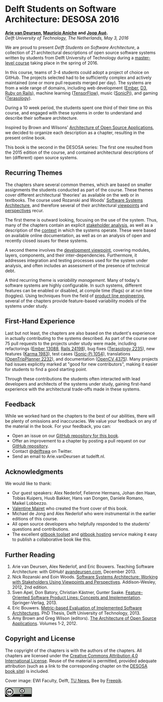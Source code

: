 # Delft Students on Software Architecture: DESOSA 2016


**[Arie van Deursen], [Maurício Aniche] and [Joop Aué].**<br/>
*Delft University of Technology, The Netherlands, May 3, 2016*

[arie van deursen]: https://avandeursen.com
[maurício aniche]: https://github.com/mauricioaniche
[joop aué]: https://github.com/joopaue

We are proud to present
_Delft Students on Software Architecture_, a collection of 21 architectural descriptions of open source software systems written by students from Delft University of Technology during a [master-level course][in4315] taking place in the spring of 2016.

[in4315]: http://www.studiegids.tudelft.nl/a101_displayCourse.do?course_id=35212

In this course, teams of 3-4 students could adopt a project of choice on GitHub. The projects selected had to be sufficiently complex and actively maintained (one or more pull requests merged per day). The systems are from a wide range of domains, including web development ([Ember], [D3], [Ruby on Rails][rails]), machine learning ([TensorFlow]), music ([SonicPi]), and gaming ([Terasology]).

[ember]: http://emberjs.com/
[d3]: https://d3js.org/
[rails]: http://rubyonrails.org/
[tensorflow]: https://www.tensorflow.org/
[sonicpi]: http://sonic-pi.net/
[terasology]: http://terasology.org/

During a 10 week period, the students spent one third of their time on this course, and engaged with these systems in order to understand and describe their software architecture.

Inspired by Brown and Wilsons' [Architecture of Open Source Applications][aosa], we decided to organize each description as a chapter, resulting in the present online book.

This book is the second in the DESOSA series: The first one resulted from the 2015 edition of the course, and contained architectural descriptions of ten (different) open source systems.

[desosa2015]: https://delftswa.github.io/

## Recurring Themes

The chapters share several common themes, which are based on smaller assignments the students conducted as part of the course. These themes cover different architectural 'theories' as available on the web or in textbooks. The course used  Rozanski and Woods' [Software Systems Architecture][rw], and therefore several of their architectural [viewpoints] and [perspectives] recur.

[viewpoints]: http://www.viewpoints-and-perspectives.info/home/viewpoints/
[perspectives]: http://www.viewpoints-and-perspectives.info/home/perspectives/

The first theme is outward looking, focusing on the use of the system. Thus, many of the chapters contain an explicit [stakeholder analysis], as well as a description of the [context] in which the systems operate. These were based on available online documentation, as well as on an analysis of open and recently closed issues for these systems.

[context]: http://www.viewpoints-and-perspectives.info/home/viewpoints/context/
[stakeholder analysis]: http://www.mindtools.com/pages/article/newPPM_07.htm

A second theme involves the [development viewpoint][development], covering modules, layers, components, and their inter-dependencies. Furthermore, it addresses integration and testing processes used for the system under analysis, and often includes an assessment of the presence of technical debt.

[development]: http://www.viewpoints-and-perspectives.info/home/viewpoints/

A third recurring theme is _variability management_. Many of today's software systems are highly configurable. In such systems, different features can be enabled or disabled, at compile time (flags) or at run time (toggles). Using techniques from the field of [product line engineering][fospl], several of the chapters provide feature-based variability models of the systems under study.

## First-Hand Experience

Last but not least, the chapters are also based on the student's experience in actually contributing to the systems described. As part of the course over 75 pull requests to the projects under study were made, including refactorings ([Ember 13088], [Rails 24198]), bug fixes ([Terasology 2235]), new features ([Karma 1983]), test cases ([Sonic-Pi 1054]), translations ([OpenTripPlanner 2232]), and documentation ([OpenCV 4375]).
Many projects had issues explicitly marked at "good for new contributors", making it easier for students to find a good starting point.

[Karma 1983]: https://github.com/karma-runner/karma/pull/1983
[Ember 13088]: https://github.com/emberjs/ember.js/issues/13088
[Terasology 2235]: https://github.com/MovingBlocks/Terasology/pull/2235
[Rails 24198]: https://github.com/rails/rails/pull/24198
[Sonic-Pi 1054]: https://github.com/samaaron/sonic-pi/pull/1054
[OpenCV 4375]: https://github.com/Itseez/opencv/issues/4375
[OpenTripPlanner 2232]: https://github.com/opentripplanner/OpenTripPlanner/pull/2232

Through these contributions the students often interacted with lead developers and architects of the systems under study, gaining first-hand experience with the architectural trade-offs made in these systems.

## Feedback

While we worked hard on the chapters to the best of our abilities, there will be plenty of omissions and inaccuracies.
We value your feedback on any of the material in the book. For your feedback, you can:

* Open an issue on our [GitHub repository for this book][dswa.io].
* Offer an improvement to a chapter by posting a pull request on our [GitHub repository][dswa.io].
* Contact @[delftswa][dswa.tw] on Twitter.
* Send an email to Arie.vanDeursen at tudelft.nl.

[dswa.io]: https://github.com/delftswa2016/desosa2016/
[dswa.tw]: https://twitter.com/delftswa


## Acknowledgments

We would like to thank:

* Our guest speakers: Alex Nederlof, Felienne Hermans, Johan den Haan, Tobias Kuipers, Huub Bakker, Hans van Dongen, Daniele Romano, Maikel Lobbezzo.
* [Valentine Mairet] who created the front cover of this book.
* Michael de Jong and Alex Nederlof who were instrumental in the earlier editions of this course.
* All open source developers who helpfully responded to the students' questions and contributions.
* The excellent [gitbook toolset] and [gitbook hosting] service making it easy to publish a collaborative book like this.

[gitbook toolset]: https://github.com/GitbookIO/gitbook-cli
[gitbook hosting]: https://www.gitbook.com/

[Valentine Mairet]: https://github.com/valmai

## Further Reading

1. Arie van Deursen, Alex Nederlof, and Eric Bouwers. Teaching Software Architecture: with GitHub! [avandeursen.com][teaching-swa], December 2013.
2. Nick Rozanski and Eoin Woods. [Software Systems Architecture: Working with Stakeholders Using Viewpoints and Perspectives][rw]. Addison-Wesley, 2012, 2nd edition.
3. Sven Apel, Don Batory, Christian Kästner, Gunter Saake. [Feature-Oriented Software Product Lines: Concepts and Implementation][fospl]. Springer-Verlag, 2013.
4. Eric Bouwers. [Metric-based Evaluation of Implemented Software Architectures][bouwers]. PhD Thesis, Delft University of Technology, 2013.
5. Amy Brown and Greg Wilson (editors). [The Architecture of Open Source Applications][aosa]. Volumes 1-2, 2012.

[teaching-swa]: http://avandeursen.com/2013/12/30/teaching-software-architecture-with-github/
[rw]: http://www.viewpoints-and-perspectives.info/
[aosa]: http://aosabook.org/
[fospl]: http://link.springer.com/book/10.1007/978-3-642-37521-7
[bouwers]: http://repository.tudelft.nl/view/ir/uuid:6b65c5f5-398c-4a41-8806-31c638b1891c/


## Copyright and License

The copyright of the chapters is with the authors of the chapters. All chapters are licensed under the [Creative Commons Attribution 4.0 International License][cc-by].
Reuse of the material is permitted, provided adequate attribution (such as a link to the corresponding chapter on the [DESOSA book site][desosa]) is included.

Cover image: EWI Faculty, Delft, [TU News](http://tunews.weblog.tudelft.nl/2014/03/11/woon-je-in-delft-en-studeer-je-op-19-maart-dan-kun-je-stemmen-bij-ewi-do-you-live-in-delft-and-are-you-studying-on-19-march-then-you-can-vote-at-eemcs/), Bee by [Freepik](http://www.flaticon.com/authors/freepik).


[![Creative Commons](img/cc-by.png)][cc-by]

[cc-by]: http://creativecommons.org/licenses/by/4.0/
[desosa]: https://www.gitbook.com/book/delftswa/desosa2016/details
